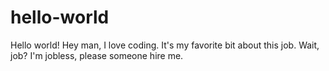 # hello-world
Hello world!
Hey man, I love coding. It's my favorite bit about this job. Wait, job? I'm jobless, please someone hire me.

